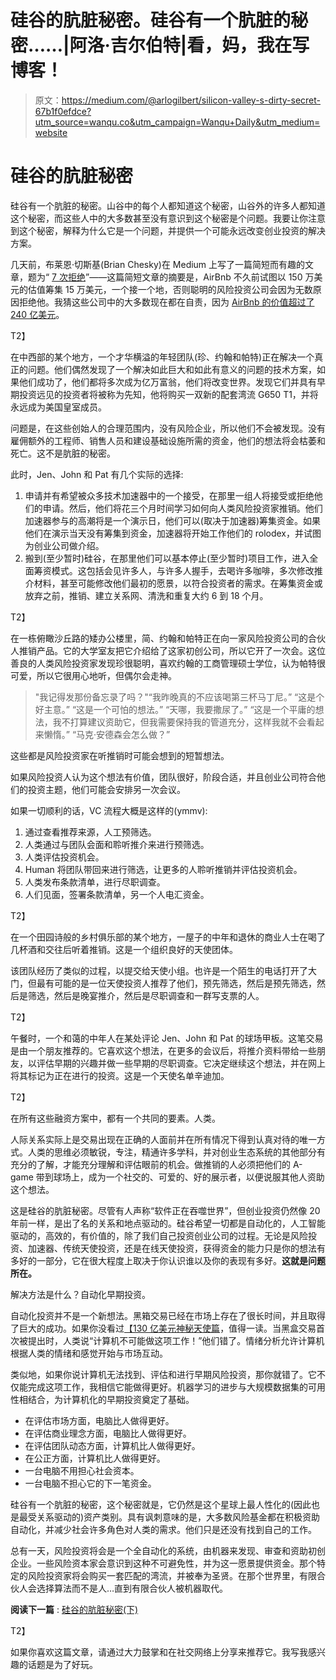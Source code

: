 # 硅谷的肮脏秘密。硅谷有一个肮脏的秘密……|阿洛·吉尔伯特|看，妈，我在写博客！

> 原文：<https://medium.com/@arlogilbert/silicon-valley-s-dirty-secret-67b1f0efdce?utm_source=wanqu.co&utm_campaign=Wanqu+Daily&utm_medium=website>

# 硅谷的肮脏秘密



硅谷有一个肮脏的秘密。山谷中的每个人都知道这个秘密，山谷外的许多人都知道这个秘密，而这些人中的大多数甚至没有意识到这个秘密是个问题。我要让你注意到这个秘密，解释为什么它是一个问题，并提供一个可能永远改变创业投资的解决方案。

几天前，布莱恩·切斯基(Brian Chesky)在 Medium 上写了一篇简短而有趣的文章，题为“ [7 次拒绝](https://medium.com/@bchesky/7-rejections-7d894cbaa084)”——这篇简短文章的摘要是，AirBnb 不久前试图以 150 万美元的估值筹集 15 万美元，一个接一个地，否则聪明的风险投资公司会因为无数原因拒绝他。我猜这些公司中的大多数现在都在自责，因为 [AirBnb 的价值超过了 240 亿美元](http://www.wsj.com/articles/the-secret-math-of-airbnbs-24-billion-valuation-1434568517)。



T2】

在中西部的某个地方，一个才华横溢的年轻团队(珍、约翰和帕特)正在解决一个真正的问题。他们偶然发现了一个解决如此巨大和如此有意义的问题的技术方案，如果他们成功了，他们都将多次成为亿万富翁，他们将改变世界。发现它们并具有早期投资远见的投资者将被称为先知，他将购买一双新的配套湾流 G650 T1，并将永远成为美国皇室成员。

问题是，在这些创始人的合理范围内，没有风险企业，所以他们不会被发现。没有雇佣额外的工程师、销售人员和建设基础设施所需的资金，他们的想法将会枯萎和死亡。这不是肮脏的秘密。

此时，Jen、John 和 Pat 有几个实际的选择:

1.  申请并有希望被众多技术加速器中的一个接受，在那里一组人将接受或拒绝他们的申请。然后，他们将花三个月时间学习如何向人类风险投资家推销。他们加速器参与的高潮将是一个演示日，他们可以(取决于加速器)筹集资金。如果他们在演示当天没有筹集到资金，加速器将开始工作他们的 rolodex，并试图为创业公司做介绍。
2.  搬到(至少暂时)硅谷，在那里他们可以基本停止(至少暂时)项目工作，进入全面筹资模式。这包括会见许多人，与许多人握手，去喝许多咖啡，多次修改推介材料，甚至可能修改他们最初的愿景，以符合投资者的需求。在筹集资金或放弃之前，推销、建立关系网、清洗和重复大约 6 到 18 个月。

T2】

在一栋俯瞰沙丘路的矮办公楼里，简、约翰和帕特正在向一家风险投资公司的合伙人推销产品。它的大学室友把它介绍给了这家初创公司，所以它开了一次会。这位善良的人类风险投资家发现珍很聪明，喜欢约翰的工商管理硕士学位，认为帕特很可爱，所以它很用心地听，但偶尔会走神。

> "我记得发那份备忘录了吗？"“我昨晚真的不应该喝第三杯马丁尼。”
> “这是个好主意。”
> “这是一个可怕的想法。”
> “天哪，我要撒尿了。”
> “这是一个平庸的想法，我不打算建议资助它，但我需要保持我的管道充分，这样我就不会看起来懒惰。”
> “马克·安德森会怎么做？”

这些都是风险投资家在听推销时可能会想到的短暂想法。

如果风险投资人认为这个想法有价值，团队很好，阶段合适，并且创业公司符合他们的投资主题，他们可能会安排另一次会议。

如果一切顺利的话，VC 流程大概是这样的(ymmv):

1.  通过查看推荐来源，人工预筛选。
2.  人类通过与团队会面和聆听推介来进行预筛选。
3.  人类评估投资机会。
4.  Human 将团队带回来进行筛选，让更多的人聆听推销并评估投资机会。
5.  人类发布条款清单，进行尽职调查。
6.  人们见面，签署条款清单，另一个人电汇资金。

T2】

在一个田园诗般的乡村俱乐部的某个地方，一屋子的中年和退休的商业人士在喝了几杯酒和交往后听着推销。这是一个组织良好的天使团体。

该团队经历了类似的过程，以提交给天使小组。也许是一个陌生的电话打开了大门，但最有可能的是一位天使投资人推荐了他们，预先筛选，然后是预先筛选，然后是筛选，然后是晚宴推介，然后是尽职调查和一群写支票的人。

T2】

午餐时，一个和蔼的中年人在某处评论 Jen、John 和 Pat 的球场甲板。这笔交易是由一个朋友推荐的。它喜欢这个想法，在更多的会议后，将推介资料带给一些朋友，以评估早期的兴趣并做一些早期的尽职调查。它决定继续这个想法，并在网上将其标记为正在进行的投资。这是一个天使名单辛迪加。

T2】

在所有这些融资方案中，都有一个共同的要素。人类。

人际关系实际上是交易出现在正确的人面前并在所有情况下得到认真对待的唯一方式。人类的思维必须敏锐，专注，精通许多学科，并对创业生态系统的其他部分有充分的了解，才能充分理解和评估眼前的机会。做推销的人必须把他们的 A-game 带到球场上，成为一个社交的、可爱的、好的展示者，以便说服其他人资助这个想法。

这是硅谷的肮脏秘密。尽管有人声称“软件正在吞噬世界”，但创业投资仍然像 20 年前一样，是出了名的关系和地点驱动的。硅谷希望一切都是自动化的，人工智能驱动的，高效的，有价值的，除了我们自己投资创业公司的过程。无论是风险投资、加速器、传统天使投资，还是在线天使投资，获得资金的能力只是你的想法有多好的一部分，它在很大程度上取决于你认识谁以及你的表现有多好。**这就是问题所在。**

解决方法是什么？自动化早期投资。

自动化投资并不是一个新想法。黑箱交易已经在市场上存在了很长时间，并且取得了巨大的成功。如果你没看过[【130 亿美元神秘天使篇](http://www.bloomberg.com/bw/articles/2014-05-08/three-mysterious-philanthropists-fund-fourth-largest-u-dot-s-dot-charity)，值得一读。当黑盒交易首次被提出时，人类说“计算机不可能做这项工作！”他们错了。情绪分析允许计算机根据人类的情绪和感觉开始与市场互动。

类似地，如果你说计算机无法找到、评估和进行早期风险投资，那你就错了。它不仅能完成这项工作，我相信它能做得更好。机器学习的进步与大规模数据集的可用性相结合，为计算机化的早期投资奠定了基础。

*   在评估市场方面，电脑比人做得更好。
*   在评估商业理念方面，电脑比人做得更好。
*   在评估团队动态方面，计算机比人做得更好。
*   在公正方面，计算机比人做得更好。
*   一台电脑不用担心社会资本。
*   一台电脑不担心它的下一笔资金。

硅谷有一个肮脏的秘密，这个秘密就是，它仍然是这个星球上最人性化的(因此也是最受关系驱动的)资产类别。具有讽刺意味的是，大多数风险基金都在积极资助自动化，并减少社会许多角色对人类的需求。他们只是还没有找到自己的工作。

总有一天，风险投资将会是一个全自动化的系统，由机器来发现、审查和资助初创企业。一些风险资本家会意识到这种不可避免性，并为这一愿景提供资金。那个特定的风险投资家将会购买一套匹配的湾流，并被奉为圣贤。在那个世界里，有限合伙人会选择算法而不是人…直到有限合伙人被机器取代。

**阅读下一篇** : [硅谷的肮脏秘密(下)](/silicon-valleys-dirty-secret-part-ii-5bc99a6d9bc)

T2】

如果你喜欢这篇文章，请通过大力鼓掌和在社交网络上分享来推荐它。我写我感兴趣的话题是为了好玩。